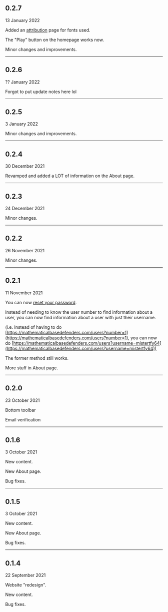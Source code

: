 ## 0.2.7
13 January 2022

Added an [attribution](https://mathematicalbasedefenders.com/attribution) page for fonts used.

The "Play" button on the homepage works now.

Minor changes and improvements.

---
## 0.2.6
?? January 2022

Forgot to put update notes here lol

---
## 0.2.5
3 January 2022

Minor changes and improvements.

---
## 0.2.4
30 December 2021

Revamped and added a LOT of information on the About page.

---
## 0.2.3
24 December 2021

Minor changes.

---
## 0.2.2
26 November 2021

Minor changes.

---
## 0.2.1
11 November 2021

You can now [reset your password](https://mathematicalbasedefenders.com/forgot-password).

Instead of needing to know the user number to find information about a user, you can now find information about a user with just their username.

(i.e. Instead of having to do
[https://mathematicalbasedefenders.com/users?number=1](https://mathematicalbasedefenders.com/users?number=1), you can now do [https://mathematicalbasedefenders.com/users?username=mistertfy64](https://mathematicalbasedefenders.com/users?username=mistertfy64))

The former method still works.

More stuff in About page.

---
## 0.2.0
23 October 2021

Bottom toolbar

Email verification

---
## 0.1.6
3 October 2021

New content.

New About page.

Bug fixes.

---
## 0.1.5
3 October 2021

New content.

New About page.

Bug fixes.

---
## 0.1.4
22 September 2021

Website "redesign".

New content.

Bug fixes.

